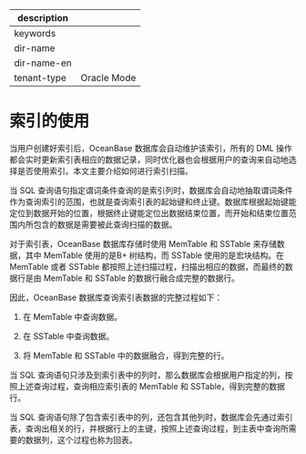 |description||
|---|---|
|keywords||
|dir-name||
|dir-name-en||
|tenant-type|Oracle Mode|

# 索引的使用 

当用户创建好索引后，OceanBase 数据库会自动维护该索引，所有的 DML 操作都会实时更新索引表相应的数据记录，同时优化器也会根据用户的查询来自动地选择是否使用索引。本文主要介绍如何进行索引扫描。

当 SQL 查询语句指定谓词条件查询的是索引列时，数据库会自动地抽取谓词条件作为查询索引的范围，也就是查询索引表的起始键和终止键。数据库根据起始键能定位到数据开始的位置，根据终止键能定位出数据结束位置，而开始和结束位置范围内所包含的数据是需要被此查询扫描的数据。

​对于索引表，OceanBase 数据库存储时使用 MemTable 和 SSTable 来存储数据，其中 MemTable 使用的是B+ 树结构，而 SSTable 使用的是宏块结构。在 MemTable 或者 SSTable 都按照上述扫描过程，扫描出相应的数据，而最终的数据行是由 MemTable 和 SSTable 的数据行融合成完整的数据行。

因此，OceanBase 数据库查询索引表数据的完整过程如下：

1. 在 MemTable 中查询数据。

2. 在 SSTable 中查询数据。 

3. 将 MemTable 和 SSTable 中的数据融合，得到完整的行。

​当 SQL 查询语句只涉及到索引表中的列时，那么数据库会根据用户指定的列，按照上述查询过程，查询相应索引表的 MemTable 和 SSTable，得到完整的数据行。

​当 SQL 查询语句除了包含索引表中的列，还包含其他列时，数据库会先通过索引表，查询出相关的行，并根据行上的主键，按照上述查询过程，到主表中查询所需要的数据列，这个过程也称为回表。
